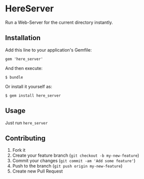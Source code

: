 # HereServer

Run a Web-Server for the current directory instantly.

## Installation

Add this line to your application's Gemfile:

    gem 'here_server'

And then execute:

    $ bundle

Or install it yourself as:

    $ gem install here_server

## Usage

Just run `here_server`

## Contributing

1. Fork it
2. Create your feature branch (`git checkout -b my-new-feature`)
3. Commit your changes (`git commit -am 'Add some feature'`)
4. Push to the branch (`git push origin my-new-feature`)
5. Create new Pull Request
